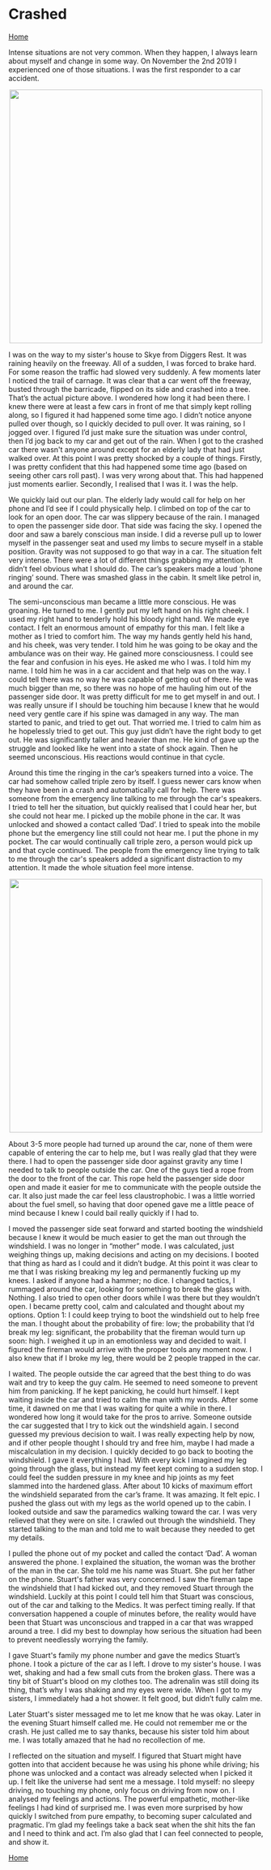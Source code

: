 # Crashed

[Home](../../index.md)

Intense situations are not very common. When they happen, I always learn about myself and change in some way. On November the 2nd 2019 I experienced one of those situations. I was the first responder to a car accident.

<p align="center">
<img src="crash1.jpg" width="500">
</p>

I was on the way to my sister's house to Skye from Diggers Rest. It was raining heavily on the freeway. All of a sudden, I was forced to brake hard. For some reason the traffic had slowed very suddenly. A few moments later I noticed the trail of carnage. It was clear that a car went off the freeway, busted through the barricade, flipped on its side and crashed into a tree. That’s the actual picture above. I wondered how long it had been there. I knew there were at least a few cars in front of me that simply kept rolling along, so I figured it had happened some time ago. I didn’t notice anyone pulled over though, so I quickly decided to pull over. It was raining, so I jogged over. I figured I’d just make sure the situation was under control, then I’d jog back to my car and get out of the rain. When I got to the crashed car there wasn't anyone around except for an elderly lady that had just walked over. At this point I was pretty shocked by a couple of things. Firstly, I was pretty confident that this had happened some time ago (based on seeing other cars roll past). I was very wrong about that. This had happened just moments earlier. Secondly, I realised that I was it. I was the help.

We quickly laid out our plan. The elderly lady would call for help on her phone and I’d see if I could physically help. I climbed on top of the car to look for an open door. The car was slippery because of the rain. I managed to open the passenger side door. That side was facing the sky. I opened the door and saw a barely conscious man inside. I did a reverse pull up to lower myself in the passenger seat and used my limbs to secure myself in a stable position. Gravity was not supposed to go that way in a car. The situation felt very intense. There were a lot of different things grabbing my attention. It didn’t feel obvious what I should do. The car’s speakers made a loud ‘phone ringing’ sound. There was smashed glass in the cabin. It smelt like petrol in, and around the car.

The semi-unconscious man became a little more conscious. He was groaning. He turned to me. I gently put my left hand on his right cheek. I used my right hand to tenderly hold his bloody right hand. We made eye contact. I felt an enormous amount of empathy for this man. I felt like a mother as I tried to comfort him. The way my hands gently held his hand, and his cheek, was very tender. I told him he was going to be okay and the ambulance was on their way. He gained more consciousness. I could see the fear and confusion in his eyes. He asked me who I was. I told him my name. I told him he was in a car accident and that help was on the way. I could tell there was no way he was capable of getting out of there. He was much bigger than me, so there was no hope of me hauling him out of the passenger side door. It was pretty difficult for me to get myself in and out. I was really unsure if I should be touching him because I knew that he would need very gentle care if his spine was damaged in any way. The man started to panic, and tried to get out. That worried me. I tried to calm him as he hopelessly tried to get out. This guy just didn’t have the right body to get out. He was significantly taller and heavier than me. He kind of gave up the struggle and looked like he went into a state of shock again. Then he seemed unconscious. His reactions would continue in that cycle.

Around this time the ringing in the car’s speakers turned into a voice. The car had somehow called triple zero by itself. I guess newer cars know when they have been in a crash and automatically call for help. There was someone from the emergency line talking to me through the car's speakers. I tried to tell her the situation, but quickly realised that I could hear her, but she could not hear me. I picked up the mobile phone in the car. It was unlocked and showed a contact called ‘Dad’. I tried to speak into the mobile phone but the emergency line still could not hear me. I put the phone in my pocket. The car would continually call triple zero, a person would pick up and that cycle continued. The people from the emergency line trying to talk to me through the car's speakers added a significant distraction to my attention. It made the whole situation feel more intense.


<p align="center">
<img src="crash2.png" width="500">
</p>


About 3-5 more people had turned up around the car, none of them were capable of entering the car to help me, but I was really glad that they were there. I had to open the passenger side door against gravity any time I needed to talk to people outside the car. One of the guys tied a rope from the door to the front of the car. This rope held the passenger side door open and made it easier for me to communicate with the people outside the car. It also just made the car feel less claustrophobic. I was a little worried about the fuel smell, so having that door opened gave me a little peace of mind because I knew I could bail really quickly if I had to. 

I moved the passenger side seat forward and started booting the windshield because I knew it would be much easier to get the man out through the windshield. I was no longer in “mother” mode. I was calculated, just weighing things up, making decisions and acting on my decisions. I booted that thing as hard as I could and it didn’t budge. At this point it was clear to me that I was risking breaking my leg and permanently fucking up my knees. I asked if anyone had a hammer; no dice. I changed tactics, I rummaged around the car, looking for something to break the glass with. Nothing. I also tried to open other doors while I was there but they wouldn’t open. I became pretty cool, calm and calculated and thought about my options. Option 1: I could keep trying to boot the windshield out to help free the man. I thought about the probability of fire: low; the probability that I’d break my leg: significant, the probability that the fireman would turn up soon: high. I weighed it up in an emotionless way and decided to wait. I figured the fireman would arrive with the proper tools any moment now. I also knew that if I broke my leg, there would be 2 people trapped in the car.

I waited. The people outside the car agreed that the best thing to do was wait and try to keep the guy calm. He seemed to need someone to prevent him from panicking. If he kept panicking, he could hurt himself.  I kept waiting inside the car and tried to calm the man with my words. After some time, it dawned on me that I was waiting for quite a while in there. I wondered how long it would take for the pros to arrive. Someone outside the car suggested that I try to kick out the windshield again. I second guessed my previous decision to wait. I was really expecting help by now, and if other people thought I should try and free him, maybe I had made a miscalculation in my decision. I quickly decided to go back to booting the windshield. I gave it everything I had. With every kick I imagined my leg going through the glass, but instead my feet kept coming to a sudden stop. I could feel the sudden pressure in my knee and hip joints as my feet slammed into the hardened glass. After about 10 kicks of maximum effort the windshield separated from the car’s frame. It was amazing. It felt epic. I pushed the glass out with my legs as the world opened up to the cabin. I looked outside and saw the paramedics walking toward the car. I was very relieved that they were on site. I crawled out through the windshield. They started talking to the man and told me to wait because they needed to get my details.

I pulled the phone out of my pocket and called the contact ‘Dad’. A woman answered the phone. I explained the situation, the woman was the brother of the man in the car. She told me his name was Stuart. She put her father on the phone. Stuart's father was very concerned. I saw the fireman tape the windshield that I had kicked out, and they removed Stuart through the windshield. Luckily at this point I could tell him that Stuart was conscious, out of the car and talking to the Medics. It was perfect timing really. If that conversation happened a couple of minutes before, the reality would have been that Stuart was unconscious and trapped in a car that was wrapped around a tree. I did my best to downplay how serious the situation had been to prevent needlessly worrying the family.

I gave Stuart's family my phone number and gave the medics Stuart’s phone. I took a picture of the car as I left. I drove to my sister's house. I was wet, shaking and had a few small cuts from the broken glass. There was a tiny bit of Stuart's blood on my clothes too. The adrenalin was still doing its thing, that’s why I was shaking and my eyes were wide. When I got to my sisters, I immediately had a hot shower. It felt good, but didn’t fully calm me.

Later Stuart's sister messaged me to let me know that he was okay. Later in the evening Stuart himself called me. He could not remember me or the crash. He just called me to say thanks, because his sister told him about me. I was totally amazed that he had no recollection of me.

I reflected on the situation and myself. I figured that Stuart might have gotten into that accident because he was using his phone while driving; his phone was unlocked and a contact was already selected when I picked it up. I felt like the universe had sent me a message. I told myself: no sleepy driving, no touching my phone, only focus on driving from now on. I analysed my feelings and actions. The powerful empathetic, mother-like feelings I had kind of surprised me. I was even more surprised by how quickly I switched from pure empathy, to becoming super calculated and pragmatic. I’m glad my feelings take a back seat when the shit hits the fan and I need to think and act. I’m also glad that I can feel connected to people, and show it.

[Home](../../index.md)